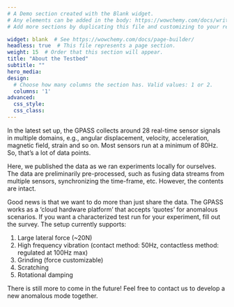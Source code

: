 ```yaml
---
# A Demo section created with the Blank widget.
# Any elements can be added in the body: https://wowchemy.com/docs/writing-markdown-latex/
# Add more sections by duplicating this file and customizing to your requirements.

widget: blank  # See https://wowchemy.com/docs/page-builder/
headless: true  # This file represents a page section.
weight: 15  # Order that this section will appear.
title: "About the Testbed"
subtitle: ""
hero_media: 
design:
  # Choose how many columns the section has. Valid values: 1 or 2.
  columns: '1'
advanced:
  css_style:
  css_class:
---
```


In the latest set up, the GPASS collects around 28 real-time sensor signals in multiple domains, e.g., angular displacement, velocity, acceleration, magnetic field, strain and so on. Most sensors run at a minimum of 80Hz. So, that’s a lot of data points.  

Here, we published the data as we ran experiments locally for ourselves. The data are preliminarily pre-processed, such as fusing data streams from multiple sensors, synchronizing the time-frame, etc. However, the contents are intact. 

Good news is that we want to do more than just share the data. The GPASS works as a ‘cloud hardware platform’ that accepts ‘quotes’ for anomalous scenarios. If you want a characterized test run for your experiment, fill out the survey. The setup currently supports:

1. Large lateral force (~20N)
2. High frequency vibration (contact method: 50Hz, contactless method: regulated at 100Hz max)
3. Grinding (force customizable)
4. Scratching
5. Rotational damping 

There is still more to come in the future! Feel free to contact us to develop a new anomalous mode together.
